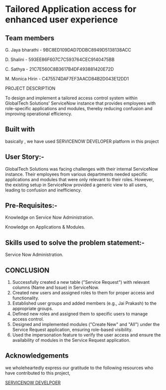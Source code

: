 # Tailored Application access for enhanced user experience

## Team members
G. Jaya bharathi - 9BC8ED109DAD7DDBC8949D5138138ACC

D. Shalini - 593EE86F607C7C593764CEC9140475BB

C. Sathya - 21C7E560C8B3617B4DF493881420E72D

M. Monica Hirin - C475574DAF7EF3AACD84B2D043E12DD1


PROJECT DESCRIPTION

To design and implement a tailored access control system within GlobalTech Solutions' ServiceNow instance that provides employees with role-specific applications and modules, thereby reducing confusion and improving operational efficiency.


 
## Built with

basically , we have used SERVICENOW DEVELOPER platform in this project


## User Story:-
GlobalTech Solutions was facing challenges with their internal ServiceNow instance. Their employees from various departments needed specific applications and modules that were only relevant to their roles. However, the existing setup in ServiceNow provided a generic view to all users, leading to confusion and inefficiency.


## Pre-Requisites:-
Knowledge on Service Now Administration.

Knowledge on Applications & Modules.

## Skills used to solve the problem statement:-
Service Now Administration.

## CONCLUSION

1.	Successfully created a new table ("Service Request") with relevant columns (Name and Issue) in ServiceNow.
2.	Created new users and assigned roles to them for proper access and functionality.
3.	Established user groups and added members (e.g., Jai Prakash) to the appropriate groups.
4.	Defined new roles and assigned them to specific users to manage access control.
5.	Designed and implemented modules ("Create New" and "All") under the Service Request application, ensuring role-based visibility.
6.	Used the impersonation feature to verify the user access and ensure the availability of modules in the Service Request application.



 

## Acknowledgements

we wholeheartedly express our gratitude to the following resources who have contributed to this project,

[SERVICENOW DEVELPOER](https://developer.servicenow.com/dev.do)







 




